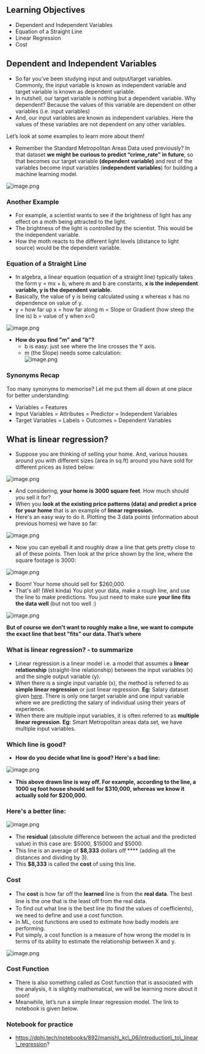 ## Learning Objectives

* Dependent and Independent Variables
* Equation of a Straight Line
* Linear Regression
* Cost

## Dependent and Independent Variables

* So far you’ve been studying input and output/target variables. Commonly, the input variable is known as independent variable and target variable is known as dependent variable.
* In nutshell, our target variable is nothing but a dependent variable. Why dependent? Because the values of this variable are dependent on other variables (i.e. input variables)
* And, our input variables are known as independent variables. Here the values of these variables are not dependent on any other variables.

Let’s look at some examples to learn more about them!

* Remember the Standard Metropolitan Areas Data used previously? In that dataset **we might be curious to predict “crime\_rate” in future**, so that becomes our target variable **(dependent variable)** and rest of the variables become input variables (**independent variables**) for building a machine learning model.






![image.png](https://dphi-live.s3.amazonaws.com/media_uploads/image_e5e1b1cccf3c401dbf483200a2200f16.png)







### Another Example

* For example, a scientist wants to see if the brightness of light has any effect on a moth being attracted to the light.
* The brightness of the light is controlled by the scientist. This would be the independent variable.
* How the moth reacts to the different light levels (distance to light source) would be the dependent variable.

### Equation of a Straight Line

* In algebra, a linear equation (equation of a straight line) typically takes the form y = mx + b, where m and b are constants, **x is the independent variable, y is the dependent variable.**
* Basically, the value of y is being calculated using x whereas x has no dependence on value of y.
* y = how far up x = how far along m = Slope or Gradient (how steep the line is) b = value of y when x=0









![image.png](https://dphi-live.s3.amazonaws.com/media_uploads/image_1a89c06b1ee44bd89a987d45cd18dcd6.png)










* **How do you find "m" and "b"?**
  * b is easy: just see where the line crosses the Y axis.&#x20;
  * m (the Slope) needs some calculation:  
  ![image.png](https://dphi-live.s3.amazonaws.com/media_uploads/image_54812abaaa8c4fdfbfae7de61caee219.png)

### Synonyms Recap

Too many synonyms to memorise? Let me put them all down at one place for better understanding:

* Variables = Features
* Input Variables = Attributes = Predictor = Independent Variables
* Target Variables = Labels = Outcomes = Dependent Variables

## What is linear regression?

* Suppose you are thinking of selling your home. And, various houses around you with different sizes (area in sq.ft) around you have sold for different prices as listed below:








![image.png](https://dphi-live.s3.amazonaws.com/media_uploads/image_10df0fd3c2a643ef8e0b04a50843f5e5.png)









* And considering, **your home is 3000 square feet**. How much should you sell it for?
* When you **look at the existing price patterns (data) and predict a price** **for your home** that is an example of **linear regression.**
* Here's an easy way to do it. Plotting the 3 data points (information about previous homes) we have so far:










![image.png](https://dphi-live.s3.amazonaws.com/media_uploads/image_18d3a2b3dcd94149a5563fcdeec678d8.png)









* Now you can eyeball it and roughly draw a line that gets pretty close to all of these points. Then look at the price shown by the line, where the square footage is 3000:








![image.png](https://dphi-live.s3.amazonaws.com/media_uploads/image_b8df11e683394d5a8524fa80350df23d.png)





* Boom! Your home should sell for $260,000.
* That's all! (Well kinda) You plot your data, make a rough line, and use the line to make predictions. You just need to make sure **your line fits** **the data well** (but not too well :)






![image.png](https://dphi-live.s3.amazonaws.com/media_uploads/image_62c776166ceb40688efb680d1a2ebe1e.png)





**But of course we don't want to roughly make a line, we want to compute the exact line that best "fits" our data. That’s where**

### What is linear regression? - to summarize

* Linear regression is a linear model i.e. a model that assumes a **linear relationship** (straight-line relationship) between the input variables (x) and the single output variable (y).
* When there is a single input variable (x), the method is referred to as **simple linear regression** or just linear regression. **Eg:** Salary dataset given [here](https://github.com/dphi-official/Linear\_Regression\_Introduction/blob/master/Salary\_Data.csv). There is only one target variable and one input variable where we are predicting the salary of individual using their years of experience.
* When there are multiple input variables, it is often referred to as **multiple linear regression**. **Eg:** Smart Metropolitan areas data set, we have multiple input variables.

### Which line is good?

* **How do you decide what line is good? Here's a bad line:**





![image.png](https://dphi-live.s3.amazonaws.com/media_uploads/image_fb5918ba1b784c02a7dd6a1f4249e0ad.png)







* **This above drawn line is way oﬀ. For example, according to the line, a 1000 sq foot house should sell for $310,000, whereas we know it actually sold for $200,000.**

### **Here's a better line:**







![image.png](https://dphi-live.s3.amazonaws.com/media_uploads/image_440da1afa1f14a98bfe6d5793605b641.png)









* The **residual** (absolute diﬀerence between the actual and the predicted value) in this case are: $5000, $15000 and $5000.
* This line is an average of **$8,333** dollars oﬀ **** (adding all the distances and dividing by 3).
* This **$8,333** is called the **cost** of using this line.

### Cost

* The **cost** is how far oﬀ the **learned** line is from the **real data**. The best line is the one that is the least oﬀ from the real data.
* To find out what line is the best line (to find the values of coeﬃcients), we need to define and use a cost function.
* In ML, cost functions are used to estimate how badly models are performing.
* Put simply, a cost function is a measure of how wrong the model is in terms of its ability to estimate the relationship between X and y.











![image.png](https://dphi-live.s3.amazonaws.com/media_uploads/image_440e7cc387b440428308ae433ef43a2a.png)








### Cost Function

* There is also something called as Cost function that is associated with the analysis, it is slightly mathematical, we will be learning more about it soon!
* Meanwhile, let’s run a simple linear regression model. The link to notebook is given below.

### Notebook for practice

* https://dphi.tech/notebooks/892/manish\_kc\_06/introduction\_to\_linear\_regression?